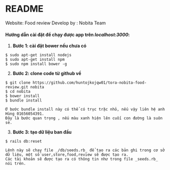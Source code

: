 # README
Website: Food review
Develop by : Nobita Team

#### Hướng dẫn cài đặt để chạy được app trên _localhost:3000_:

1. **Bước 1: cài đặt bower nếu chưa có**
```
$ sudo apt-get install nodejs
$ sudo apt-get install npm
$ sudo npm install bower -g
```

2. **Bước 2: clone code từ github về**
```
$ git clone https://github.com/huntojkojqw01/tora-nobita-food-review.git nobita
$ cd nobita
$ bower install
$ bundle install
```
	Ở bước bundle install này có thể có trục trặc nhỏ, nếu vậy liên hệ anh Hùng 01656054391.
	Đây là bước quan trọng , nếu màu xanh hiện lên cuối con đường là suôn sẻ.
3. **Bước 3: tạo dữ liệu ban đầu**
```
$ rails db:reset
```
	Lệnh này sẽ chạy file _/db/seeds.rb_ để tạo ra các bản ghi trong cơ sở dữ liệu, một số user,store,food,review sẽ được tạo ra.
	Các tài khoản sẽ được tạo ra có thông tin như trong file _seeds.rb_ nói trên.